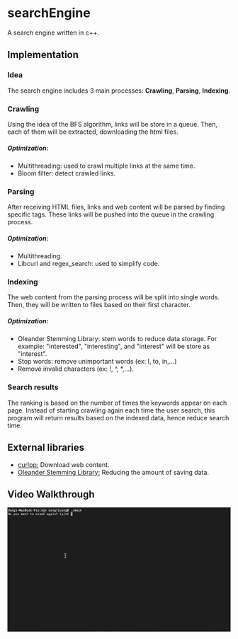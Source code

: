 # searchEngine
A search engine written in c++.


## Implementation

### Idea
The search engine includes 3 main processes: **Crawling**, **Parsing**, **Indexing**.

### Crawling
Using the idea of the BFS algorithm, links will be store in a queue. Then, each of them will be extracted, downloading the html files. 
##### Optimization: 
- Multithreading: used to crawl multiple links at the same time.
- Bloom filter: detect crawled links.

### Parsing
After receiving HTML files, links and web content will be parsed by finding specific tags. These links will be pushed into the queue in the crawling process.
##### Optimization: 
- Multithreading.
- Libcurl and regex_search: used to simplify code.

### Indexing
The web content from the parsing process will be split into single words. Then, they will be written to files based on their first character.
##### Optimization:
- Oleander Stemming Library: stem words to reduce data storage. For example: "interested", "interesting", and "interest" will be store as "interest".
- Stop words: remove unimportant words (ex: I, to, in,...)
- Remove invalid characters (ex: !, ^, *,...).

### Search results
The ranking is based on the number of times the keywords appear on each page. Instead of starting crawling again each time the user search, this program will return results based on the indexed data, hence reduce search time.


## External libraries

- [curlpp:](http://www.curlpp.org) Download web content.
- [Oleander Stemming Library:](http://www.oleandersolutions.com/stemming/stemming.html) Reducing the amount of saving data.


## Video Walkthrough
![](demo.gif)
